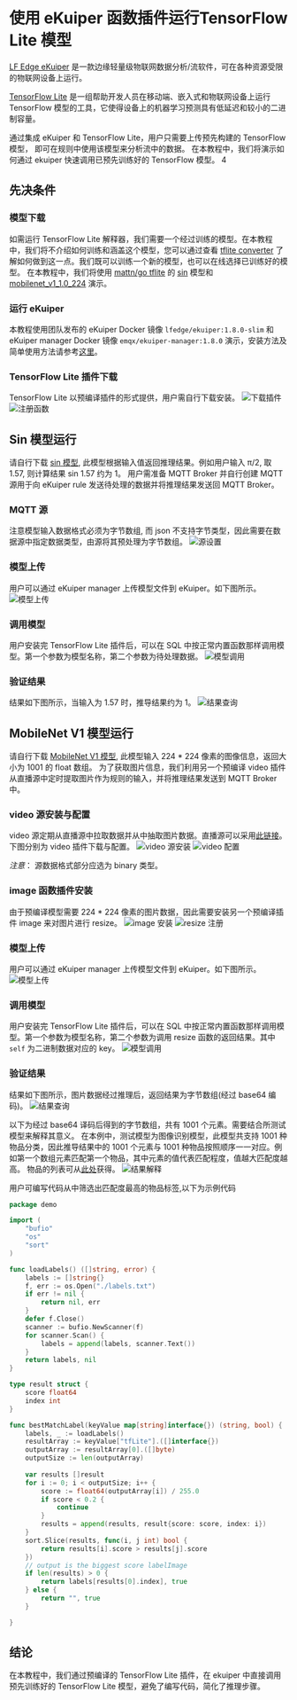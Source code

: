 # 使用 eKuiper 函数插件运行TensorFlow Lite 模型

[LF Edge eKuiper](https://www.lfedge.org/projects/ekuiper/) 是一款边缘轻量级物联网数据分析/流软件，可在各种资源受限的物联网设备上运行。

[TensorFlow Lite](https://www.tensorflow.org/lite/guide) 是一组帮助开发人员在移动端、嵌入式和物联网设备上运行 TensorFlow
模型的工具，它使得设备上的机器学习预测具有低延迟和较小的二进制容量。

通过集成 eKuiper 和 TensorFlow Lite，用户只需要上传预先构建的 TensorFlow 模型， 即可在规则中使用该模型来分析流中的数据。 在本教程中，我们将演示如何通过 ekuiper 快速调用已预先训练好的 TensorFlow 模型。
4

## 先决条件

### 模型下载

如需运行 TensorFlow Lite 解释器，我们需要一个经过训练的模型。在本教程中，我们将不介绍如何训练和涵盖这个模型，您可以通过查看 [tflite converter](https://www.tensorflow.org/lite/convert) 了解如何做到这一点。我们既可以训练一个新的模型，也可以在线选择已训练好的模型。
在本教程中，我们将使用 [mattn/go tflite](https://github.com/mattn/go-tflite) 的 [sin](https://github.com/mattn/go-tflite/tree/master/_example/sin) 模型和 [mobilenet_v1_1.0_224](https://tfhub.dev/tensorflow/lite-model/mobilenet_v1_1.0_224/1/default/1) 演示。

### 运行 eKuiper

本教程使用团队发布的 eKuiper Docker 镜像 `lfedge/ekuiper:1.8.0-slim` 和 eKuiper manager Docker 镜像 `emqx/ekuiper-manager:1.8.0` 演示，安装方法及简单使用方法请参考[这里](https://hub.docker.com/r/emqx/ekuiper-manager)。

### TensorFlow Lite 插件下载

TensorFlow Lite 以预编译插件的形式提供，用户需自行下载安装。
![下载插件](../../resources/tflite_install.png)
![注册函数](../../resources/tflite_register.png)

## Sin 模型运行

请自行下载 [sin 模型](https://github.com/mattn/go-tflite/blob/master/_example/sin/sin_model.tflite), 此模型根据输入值返回推理结果。例如用户输入 π/2, 取 1.57, 则计算结果 sin 1.57 约为 1。
用户需准备 MQTT Broker 并自行创建 MQTT 源用于向 eKuiper rule 发送待处理的数据并将推理结果发送回 MQTT Broker。

### MQTT 源

注意模型输入数据格式必须为字节数组, 而 json 不支持字节类型，因此需要在数据源中指定数据类型，由源将其预处理为字节数组。
![源设置](../../resources/stream_byte.png)

### 模型上传

用户可以通过 eKuiper manager 上传模型文件到 eKuiper。如下图所示。
![模型上传](../../resources/sin_upload.png)

### 调用模型

用户安装完 TensorFlow Lite 插件后，可以在 SQL 中按正常内置函数那样调用模型。第一个参数为模型名称，第二个参数为待处理数据。
![模型调用](../../resources/tflite_sin_rule.png)

### 验证结果

结果如下图所示，当输入为 1.57 时，推导结果约为 1。
![结果查询](../../resources/mqttx_sin.png)

## MobileNet V1 模型运行

请自行下载 [MobileNet V1 模型](https://tfhub.dev/tensorflow/lite-model/mobilenet_v1_1.0_224/1/default/1), 此模型输入 224 * 224 像素的图像信息，返回大小为 1001 的 float 数组。
为了获取图片信息，我们利用另一个预编译 video 插件从直播源中定时提取图片作为规则的输入，并将推理结果发送到 MQTT Broker 中。

### video 源安装与配置

video 源定期从直播源中拉取数据并从中抽取图片数据。直播源可以采用[此链接](https://gcwbcdks.v.kcdnvip.com/gcwbcd/cdrmipanda_1/index.m3u8)。下图分别为 video 插件下载与配置。
![video 源安装](../../resources/video_install.png)
![video 配置](../../resources/video_config.png)

*注意*： 源数据格式部分应选为 binary 类型。

### image 函数插件安装

由于预编译模型需要 224 * 224 像素的图片数据，因此需要安装另一个预编译插件 image 来对图片进行 resize。
![image 安装](../../resources/image_install.png)
![resize 注册](../../resources/image_register.png)

### 模型上传

用户可以通过 eKuiper manager 上传模型文件到 eKuiper。如下图所示。
![模型上传](../../resources/mobilenet_upload.png)

### 调用模型

用户安装完 TensorFlow Lite 插件后，可以在 SQL 中按正常内置函数那样调用模型。第一个参数为模型名称，第二个参数为调用 resize 函数的返回结果。其中 `self` 为二进制数据对应的 key。
![模型调用](../../resources/tflite_resize_rule.png)

### 验证结果

结果如下图所示，图片数据经过推理后，返回结果为字节数组(经过 base64 编码)。
![结果查询](../../resources/mqttx_mobilenet.png)

以下为经过 base64 译码后得到的字节数组，共有 1001 个元素。需要结合所测试模型来解释其意义。
在本例中，测试模型为图像识别模型，此模型共支持 1001 种物品分类，因此推导结果中的 1001 个元素与 1001 种物品按照顺序一一对应。例如第一个数组元素匹配第一个物品，其中元素的值代表匹配程度，值越大匹配度越高。
物品的列表可从[此处](https://github.com/lf-edge/ekuiper/blob/master/extensions/functions/labelImage/etc/labels.txt)获得。
![结果解释](../../resources/tflite_image_result.png)

用户可编写代码从中筛选出匹配度最高的物品标签,以下为示例代码

```go
package demo

import (
    "bufio"
    "os"
    "sort"
)

func loadLabels() ([]string, error) {
    labels := []string{}
    f, err := os.Open("./labels.txt")
    if err != nil {
        return nil, err
    }
    defer f.Close()
    scanner := bufio.NewScanner(f)
    for scanner.Scan() {
        labels = append(labels, scanner.Text())
    }
    return labels, nil
}

type result struct {
    score float64
    index int
}

func bestMatchLabel(keyValue map[string]interface{}) (string, bool) {
    labels, _ := loadLabels()
    resultArray := keyValue["tfLite"].([]interface{})
    outputArray := resultArray[0].([]byte)
    outputSize := len(outputArray)
  
    var results []result
    for i := 0; i < outputSize; i++ {
        score := float64(outputArray[i]) / 255.0
        if score < 0.2 {
            continue
        }
        results = append(results, result{score: score, index: i})
    }
    sort.Slice(results, func(i, j int) bool {
        return results[i].score > results[j].score
    })
    // output is the biggest score labelImage
    if len(results) > 0 {
        return labels[results[0].index], true
    } else {
        return "", true
    }

}
```

## 结论

在本教程中，我们通过预编译的 TensorFlow Lite 插件，在 ekuiper 中直接调用预先训练好的 TensorFlow Lite 模型，避免了编写代码，简化了推理步骤。
